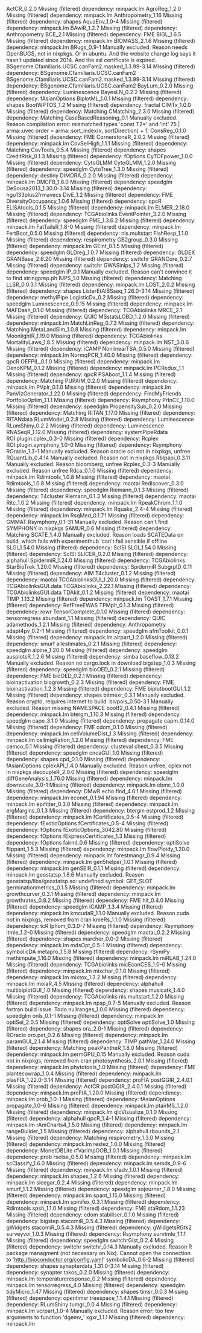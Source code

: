 ActCR_0.2.0	Missing (filtered) dependency: minpack.lm
AgroReg_1.2.0	Missing (filtered) dependency: minpack.lm
Anthropometry_1.16	Missing (filtered) dependency: shapes
AquaEnv_1.0-4	Missing (filtered) dependency: minpack.lm
BAwiR_1.2.7	Missing (filtered) dependency: Anthropometry
BCE_2.1	Missing (filtered) dependency: FME
BIGL_1.6.5	Missing (filtered) dependency: minpack.lm
BIOMASS_2.1.6	Missing (filtered) dependency: minpack.lm
BRugs_0.9-1	Manually excluded. Reason needs OpenBUGS, not in nixpkgs. Or in ubuntu. And the website change log says it hasn't updated since 2014. And the ssl certificate is expired.
BSgenome.Cfamiliaris.UCSC.canFam2.masked_1.3.99-3.14	Missing (filtered) dependency: BSgenome.Cfamiliaris.UCSC.canFam2
BSgenome.Cfamiliaris.UCSC.canFam2.masked_1.3.99-3.14	Missing (filtered) dependency: BSgenome.Cfamiliaris.UCSC.canFam2
BayLum_0.2.0	Missing (filtered) dependency: Luminescence
BayesLN_0.2.2	Missing (filtered) dependency: fAsianOptions
BiplotML_1.0.1	Missing (filtered) dependency: shapes
BootWPTOS_1.2	Missing (filtered) dependency: fractal
CIMTx_1.0.0	Missing (filtered) dependency: Matching
CMatching_2.3.0	Missing (filtered) dependency: Matching
CaseBasedReasoning_0.1	Manually excluded. Reason compilation error: mismatched types 'const T2*' and 'int' 75 |   arma::uvec order = arma::sort_index(x, sortDirection) + 1;
ConsReg_0.1.0	Missing (filtered) dependency: FME
CornerstoneR_2.0.2	Missing (filtered) dependency: minpack.lm
CovSelHigh_1.1.1	Missing (filtered) dependency: Matching
CovTools_0.5.4	Missing (filtered) dependency: shapes
CreditRisk_0.1.3	Missing (filtered) dependency: fOptions
CyTOFpower_1.0.0	Missing (filtered) dependency: CytoGLMM
CytoGLMM_1.2.0	Missing (filtered) dependency: speedglm
CytoTree_1.3.0	Missing (filtered) dependency: destiny
DIMORA_0.2.0	Missing (filtered) dependency: minpack.lm
DMCFB_1.8.0	Missing (filtered) dependency: speedglm
DeSousa2013_1.30.0-3.14	Missing (filtered) dependency: hgu133plus2frmavecs
DivE_1.2	Missing (filtered) dependency: FME
DiversityOccupancy_1.0.6	Missing (filtered) dependency: qpcR
ELISAtools_0.1.5	Missing (filtered) dependency: minpack.lm
ELMER_2.18.0	Missing (filtered) dependency: TCGAbiolinks
EventPointer_3.2.0	Missing (filtered) dependency: speedglm
FME_1.3.6.2	Missing (filtered) dependency: minpack.lm
FatTailsR_1.8-0	Missing (filtered) dependency: minpack.lm
FertBoot_0.5.0	Missing (filtered) dependency: nls.multstart
FishResp_1.1.0	Missing (filtered) dependency: respirometry
GB2group_0.3.0	Missing (filtered) dependency: minpack.lm
GEint_0.1.5	Missing (filtered) dependency: speedglm
GLDreg_1.0.7	Missing (filtered) dependency: GLDEX
GRANBase_2.6.20	Missing (filtered) dependency: switchr
GRANCore_0.2.7	Missing (filtered) dependency: switchr
GWASinlps_1.2	Missing (filtered) dependency: speedglm
IP_0.1	Manually excluded. Reason can't convince it to find stringprep.ph
IUPS_1.0	Missing (filtered) dependency: Matching
LLSR_0.0.3.1	Missing (filtered) dependency: minpack.lm
LOST_2.0.2	Missing (filtered) dependency: shapes
ListerEtAlBSseq_1.26.0-3.14	Missing (filtered) dependency: methylPipe
LogisticDx_0.2	Missing (filtered) dependency: speedglm
Luminescence_0.9.15	Missing (filtered) dependency: minpack.lm
MAFDash_0.1.0	Missing (filtered) dependency: TCGAbiolinks
MRCE_2.1	Missing (filtered) dependency: QUIC
MSstatsLOBD_1.2.0	Missing (filtered) dependency: minpack.lm
MatchLinReg_0.7.3	Missing (filtered) dependency: Matching
MetaLandSim_1.0.8	Missing (filtered) dependency: minpack.lm
MoonlightR_1.19.0	Missing (filtered) dependency: TCGAbiolinks
MortalityLaws_1.8.5	Missing (filtered) dependency: minpack.lm
NST_3.0.6	Missing (filtered) dependency: iCAMP
NonlinearTSA_0.5.0	Missing (filtered) dependency: minpack.lm
NormqPCR_1.40.0	Missing (filtered) dependency: qpcR
OEFPIL_0.1.0	Missing (filtered) dependency: minpack.lm
OenoKPM_0.1.2	Missing (filtered) dependency: minpack.lm
PCRedux_1.1	Missing (filtered) dependency: qpcR
PSAboot_1.1.4	Missing (filtered) dependency: Matching
PUPAIM_0.2.0	Missing (filtered) dependency: minpack.lm
PVplr_0.1.0	Missing (filtered) dependency: minpack.lm
PanVizGenerator_1.22.0	Missing (filtered) dependency: FindMyFriends
PortfolioOptim_1.1.1	Missing (filtered) dependency: Rsymphony
PrInCE_1.10.0	Missing (filtered) dependency: speedglm
PropensitySub_0.2.0	Missing (filtered) dependency: Matching
RITAN_1.17.0	Missing (filtered) dependency: RITANdata
RLumModel_0.2.8	Missing (filtered) dependency: Luminescence
RLumShiny_0.2.2	Missing (filtered) dependency: Luminescence
RNASeqR_1.12.0	Missing (filtered) dependency: systemPipeRdata
ROI.plugin.cplex_0.3-0	Missing (filtered) dependency: Rcplex
ROI.plugin.symphony_1.0-0	Missing (filtered) dependency: Rsymphony
ROracle_1.3-1	Manually excluded. Reason oracle oci not in nixpkgs, unfree
RQuantLib_0.4.14	Manually excluded. Reason not in nixpkgs
Rblpapi_0.3.11	Manually excluded. Reason bloomberg, unfree
Rcplex_0.3-3	Manually excluded. Reason unfree
Rdca_0.1.0	Missing (filtered) dependency: minpack.lm
Rdimtools_1.0.8	Missing (filtered) dependency: maotai
Rdimtools_1.0.8	Missing (filtered) dependency: maotai
Rediscover_0.3.0	Missing (filtered) dependency: speedglm
Riemann_0.1.3	Missing (filtered) dependency: T4cluster
Riemann_0.1.3	Missing (filtered) dependency: maotai
Ritc_1.0.2	Missing (filtered) dependency: minpack.lm
RpeakChrom_1.1.0	Missing (filtered) dependency: minpack.lm
Rquake_2.4-4	Missing (filtered) dependency: minpack.lm
RsqMed_0.1.7.1	Missing (filtered) dependency: GMMAT
Rsymphony_0.1-31	Manually excluded. Reason can't find SYMPHONY in nixpkgs
SAMUR_0.6	Missing (filtered) dependency: Matching
SCATE_1.4.0	Manually excluded. Reason loads SCATEData on build, which fails with experimenthub 'can't fail sensible if offline
SLGI_1.54.0	Missing (filtered) dependency: ScISI
SLGI_1.54.0	Missing (filtered) dependency: ScISI
SLICER_0.2.0	Missing (filtered) dependency: alphahull
SpidermiR_1.24.0	Missing (filtered) dependency: TCGAbiolinks
StarBioTrek_1.20.0	Missing (filtered) dependency: SpidermiR
SubgrpID_0.11	Missing (filtered) dependency: AIM
T4cluster_0.1.2	Missing (filtered) dependency: maotai
TCGAbiolinksGUI_1.20.0	Missing (filtered) dependency: TCGAbiolinksGUI.data
TCGAbiolinks_2.22.1	Missing (filtered) dependency: TCGAbiolinksGUI.data
TDAkit_0.1.2	Missing (filtered) dependency: maotai
TIMP_1.13.2	Missing (filtered) dependency: minpack.lm
TOAST_1.7.1	Missing (filtered) dependency: RefFreeEWAS
TPMplt_0.1.3	Missing (filtered) dependency: rowr
TensorComplete_0.1.0	Missing (filtered) dependency: tensorregress
abundant_1.1	Missing (filtered) dependency: QUIC
adamethods_1.2.1	Missing (filtered) dependency: Anthropometry
adapt4pv_0.2-1	Missing (filtered) dependency: speedglm
afmToolkit_0.0.1	Missing (filtered) dependency: minpack.lm
airpart_1.2.0	Missing (filtered) dependency: smurf
allestimates_0.2.1	Missing (filtered) dependency: speedglm
alpine_1.20.0	Missing (filtered) dependency: speedglm
ausplotsR_1.2.6	Missing (filtered) dependency: simba
baseflow_0.13.2	Manually excluded. Reason no cargo.lock in download
bigstep_1.0.3	Missing (filtered) dependency: speedglm
bioOED_0.2.1	Missing (filtered) dependency: FME
bioOED_0.2.1	Missing (filtered) dependency: bioinactivation
biogrowth_0.2.3	Missing (filtered) dependency: FME
bioinactivation_1.2.3	Missing (filtered) dependency: FME
biplotbootGUI_1.2	Missing (filtered) dependency: shapes
bitmexr_0.3.1	Manually excluded. Reason crypto, requires internet to build. 
bivpois_0.50-3.1	Manually excluded. Reason missing NAMESPACE
bootf2_0.4.1	Missing (filtered) dependency: minpack.lm
btergm_1.10.3	Missing (filtered) dependency: speedglm
cape_3.1.0	Missing (filtered) dependency: propagate
capm_0.14.0	Missing (filtered) dependency: FME
cdom_0.1.0	Missing (filtered) dependency: minpack.lm
cellVolumeDist_1.3	Missing (filtered) dependency: minpack.lm
cellmigRation_1.2.0	Missing (filtered) dependency: FME
cemco_0.1	Missing (filtered) dependency: clusteval
chest_0.3.5	Missing (filtered) dependency: speedglm
cncaGUI_1.0	Missing (filtered) dependency: shapes
cpd_0.1.0	Missing (filtered) dependency: fAsianOptions
cplexAPI_1.4.0	Manually excluded. Reason unfree, cplex not in nixpkgs
decoupleR_2.0.0	Missing (filtered) dependency: speedglm
diffGeneAnalysis_1.76.0	Missing (filtered) dependency: minpack.lm
downscale_3.0-1	Missing (filtered) dependency: minpack.lm
ebmc_1.0.0	Missing (filtered) dependency: DMwR
echo.find_4.0.1	Missing (filtered) dependency: minpack.lm
econet_0.1.94	Missing (filtered) dependency: minpack.lm
epifitter_0.3.0	Missing (filtered) dependency: minpack.lm
ergMargins_0.1.3	Missing (filtered) dependency: btergm
estprod_1.2	Missing (filtered) dependency: minpack.lm
fCertificates_0.5-4	Missing (filtered) dependency: fExoticOptions
fCertificates_0.5-4	Missing (filtered) dependency: fOptions
fExoticOptions_3042.80	Missing (filtered) dependency: fOptions
fExpressCertificates_1.3	Missing (filtered) dependency: fOptions
fairml_0.6	Missing (filtered) dependency: optiSolve
flippant_1.5.3	Missing (filtered) dependency: minpack.lm
flowPloidy_1.20.0	Missing (filtered) dependency: minpack.lm
forestmangr_0.9.4	Missing (filtered) dependency: minpack.lm
gen5helper_1.0.1	Missing (filtered) dependency: minpack.lm
genSEIR_0.1.1	Missing (filtered) dependency: minpack.lm
geostatsp_1.8.6	Manually excluded. Reason geostatsp/libs/geostatsp.so: undefined symbol: GET_SLOT
germinationmetrics_0.1.5	Missing (filtered) dependency: minpack.lm
growthcurver_0.3.1	Missing (filtered) dependency: minpack.lm
growthrates_0.8.2	Missing (filtered) dependency: FME
hit_0.4.0	Missing (filtered) dependency: speedglm
iCAMP_1.3.4	Missing (filtered) dependency: minpack.lm
kmcudaR_1.1.0	Manually excluded. Reason cuda not in nixpkgs, removed from cran
kmeRs_1.1.0	Missing (filtered) dependency: tcR
lphom_0.3.0-7	Missing (filtered) dependency: Rsymphony
ltmle_1.2-0	Missing (filtered) dependency: speedglm
maotai_0.2.2	Missing (filtered) dependency: shapes
marcher_0.0-2	Missing (filtered) dependency: minpack.lm
mdsOpt_0.5-1	Missing (filtered) dependency: symbolicDA
metapro_1.5.8	Missing (filtered) dependency: rSymPy
methimpute_1.16.0	Missing (filtered) dependency: minpack.lm
miRLAB_1.24.0	Missing (filtered) dependency: TCGAbiolinks
micEconCES_1.0-0	Missing (filtered) dependency: minpack.lm
mixchar_0.1.0	Missing (filtered) dependency: minpack.lm
mixtox_1.3.2	Missing (filtered) dependency: minpack.lm
molaR_4.5	Missing (filtered) dependency: alphahull
multibiplotGUI_1.0	Missing (filtered) dependency: shapes
musicatk_1.4.0	Missing (filtered) dependency: TCGAbiolinks
nls.multstart_1.2.0	Missing (filtered) dependency: minpack.lm
npsp_0.7-5	Manually excluded. Reason fortran build issue. Todo
nullranges_1.0.0	Missing (filtered) dependency: speedglm
onls_0.1-1	Missing (filtered) dependency: minpack.lm
optiSel_2.0.5	Missing (filtered) dependency: optiSolve
optiSolve_1.0	Missing (filtered) dependency: shapes
ora_2.0-1	Missing (filtered) dependency: ROracle
oro.pet_0.2.6	Missing (filtered) dependency: minpack.lm
paramGUI_2.1.4	Missing (filtered) dependency: TIMP
pathVar_1.24.0	Missing (filtered) dependency: Matching
peakPantheR_1.8.0	Missing (filtered) dependency: minpack.lm
permGPU_0.15	Manually excluded. Reason cuda not in nixpkgs, removed from cran
photosynthesis_2.0.1	Missing (filtered) dependency: minpack.lm
phytotools_1.0	Missing (filtered) dependency: FME
plantecowrap_1.0.4	Missing (filtered) dependency: minpack.lm
plasFIA_1.22.0-3.14	Missing (filtered) dependency: proFIA
postGGIR_2.4.0.1	Missing (filtered) dependency: ActCR
postGGIR_2.4.0.1	Missing (filtered) dependency: minpack.lm
proFIA_1.20.0	Missing (filtered) dependency: minpack.lm
prob_1.0-1	Missing (filtered) dependency: fAsianOptions
propagate_1.0-6	Missing (filtered) dependency: minpack.lm
ptairMS_1.2.0	Missing (filtered) dependency: minpack.lm
qlcVisualize_0.1.0	Missing (filtered) dependency: alphahull
qpcR_1.4-1	Missing (filtered) dependency: minpack.lm
rAmCharts4_1.5.0	Missing (filtered) dependency: minpack.lm
rangeBuilder_1.5	Missing (filtered) dependency: alphahull
rbounds_2.1	Missing (filtered) dependency: Matching
respirometry_1.3.0	Missing (filtered) dependency: minpack.lm
restez_1.0.0	Missing (filtered) dependency: MonetDBLite
rfVarImpOOB_1.0.1	Missing (filtered) dependency: prob
rsetse_0.5.0	Missing (filtered) dependency: minpack.lm
scClassify_1.6.0	Missing (filtered) dependency: minpack.lm
semds_0.9-6	Missing (filtered) dependency: minpack.lm
sfadv_1.0.1	Missing (filtered) dependency: minpack.lm
shapes_1.2.6	Missing (filtered) dependency: minpack.lm
sicegar_0.2.4	Missing (filtered) dependency: minpack.lm
smurf_1.1.2	Missing (filtered) dependency: speedglm
sojourner_1.8.0	Missing (filtered) dependency: minpack.lm
spant_1.15.0	Missing (filtered) dependency: minpack.lm
spinifex_0.3.1	Missing (filtered) dependency: Rdimtools
spsh_1.1.0	Missing (filtered) dependency: FME
staRdom_1.1.23	Missing (filtered) dependency: cdom
stabiliser_0.1.0	Missing (filtered) dependency: bigstep
stacomiR_0.5.4.3	Missing (filtered) dependency: gWidgets
stacomiR_0.5.4.3	Missing (filtered) dependency: gWidgetsRGtk2
surveyvoi_1.0.3	Missing (filtered) dependency: Rsymphony
survtmle_1.1.1	Missing (filtered) dependency: speedglm
switchrGist_0.2.4	Missing (filtered) dependency: switchr
switchr_0.14.3	Manually excluded. Reason R package managment (not necessary on Nix). Cannot open the connection to 'http://bioconductor.org/config.yaml'
symbolicDA_0.6-2	Missing (filtered) dependency: shapes
synapterdata_1.31.0-3.14	Missing (filtered) dependency: synapter
takos_0.2.0	Missing (filtered) dependency: minpack.lm
temperatureresponse_0.2	Missing (filtered) dependency: minpack.lm
tensorregress_4.0	Missing (filtered) dependency: speedglm
tidyMicro_1.47	Missing (filtered) dependency: shapes
timsr_0.0.3	Missing (filtered) dependency: opentimsr
treespace_1.1.4.1	Missing (filtered) dependency: RLumShiny
tumgr_0.0.4	Missing (filtered) dependency: minpack.lm
vcrpart_1.0-4	Manually excluded. Reason error: too few arguments to function 'dgemv_'
xgxr_1.1.1	Missing (filtered) dependency: minpack.lm